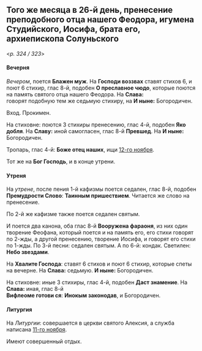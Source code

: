 
## Того же месяца в 26-й день, пренесение преподобного отца нашего Феодора, игумена Студийского, Иосифа, брата его, архиепископа Солуньского

<*p. 324 / 323*>

#### Вечерня

*Вечером*, поется **Блажен муж**. На **Господи воззвах** ставят стихов 6, и поют 6 стихир, глас 8-й, 
подобен **О преславное чюдо**, которые поются на память святого отца нашего Феодора. На **Слава:**  
говорят подобную тем же седьмую стихиру, на **И ныне:** Богородичен.  

Вход. Прокимен. 

На стиховне: поются 3 стихиры пренесению, глас 4-й, подобен **Яко добля**. На **Славу:** иной самогласен, 
глас 8-й **Превшед**. На **И ныне:** Богородичен.  

Тропарь, глас 4-й: **Боже отец наших**, ищи [12-го ноября](../11_november/11_12_AST.ru.md).   

Тот же на **Бог Господь**, и в конце утрени.

#### Утреня

На *утрене*, после пения 1-й кафизмы поется седален, глас 8-й, подобен **Премудрости Слово**: 
**Таинным пришествием**. Читается же слово на пренесение. 

По 2-й же кафизме также поется седален святым.

И поется два канона, оба глас 8-й **Вооружена фараоня**, из них один творение Феофана, который поется и 
на память его, его стихи говорят по 2-жды, а другой пренесению, творение Иосифа, и говорят его стихи по 1-жды. 
По 3-й песни: седален святым. 
А по 6-й: кондак. 
Светилен: **Небо звездами**.   

На **Хвалите Господа**: ставят 6 стихов и поют 6 стихир, которые спеты на вечерне. На **Слава:** седьмую. 
**И ныне:** Богородичен.

На стиховне: иные 3 стихиры, глас 4-й, подобен **Даст знамение**. На **Слава:** иная, глас 8-й  
**Вифлеоме готови ся**: **Инокым законодав**, и Богородичен.  

#### Литургия

На *Литургии*: совершается в церкви святого Алексия, а служба написана [11-го ноября](../11_november/11_11_AST.ru.md). 

Имеют совершенный отдых. 
